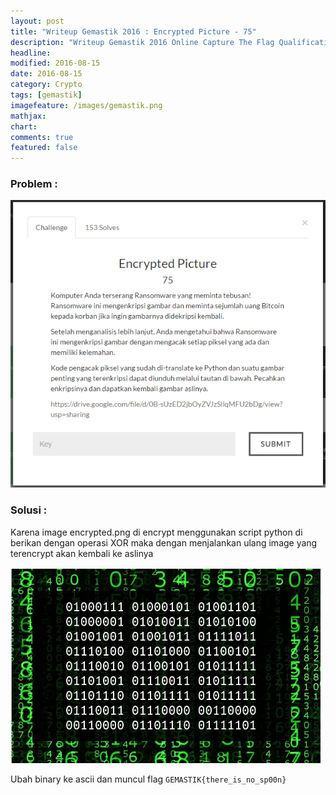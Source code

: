 ```yaml
---
layout: post
title: "Writeup Gemastik 2016 : Encrypted Picture - 75"
description: "Writeup Gemastik 2016 Online Capture The Flag Qualification"
headline: 
modified: 2016-08-15
date: 2016-08-15
category: Crypto
tags: [gemastik]
imagefeature: /images/gemastik.png
mathjax: 
chart: 
comments: true
featured: false
---
```


### Problem :

![Python Server](/images/encrypted-picture.png)


### Solusi :

Karena image encrypted.png di encrypt menggunakan script python di berikan dengan operasi XOR maka dengan menjalankan ulang
image yang terencrypt akan kembali ke aslinya 

![Python Server](/images/encrypted-picture-flag.png)

Ubah binary ke ascii dan muncul flag `GEMASTIK{there_is_no_sp00n}`